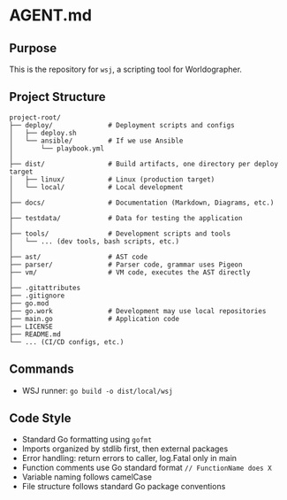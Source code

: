 # AGENT.md

## Purpose
This is the repository for `wsj`, a scripting tool for Worldographer.

## Project Structure
    project-root/
    ├── deploy/              # Deployment scripts and configs
    │   ├── deploy.sh
    │   └── ansible/         # If we use Ansible
    │       └── playbook.yml
    │
    ├── dist/                # Build artifacts, one directory per deploy target
    │   ├── linux/           # Linux (production target)
    │   └── local/           # Local development
    │
    ├── docs/                # Documentation (Markdown, Diagrams, etc.)
    │
    ├── testdata/            # Data for testing the application
    │
    ├── tools/               # Development scripts and tools
    │   └── ... (dev tools, bash scripts, etc.)
    │
    ├── ast/                 # AST code
    ├── parser/              # Parser code, grammar uses Pigeon
    ├── vm/                  # VM code, executes the AST directly
    │
    ├── .gitattributes
    ├── .gitignore
    ├── go.mod
    ├── go.work              # Development may use local repositories
    ├── main.go              # Application code
    ├── LICENSE
    ├── README.md
    └── ... (CI/CD configs, etc.)

## Commands
* WSJ runner: `go build -o dist/local/wsj`

## Code Style
- Standard Go formatting using `gofmt`
- Imports organized by stdlib first, then external packages
- Error handling: return errors to caller, log.Fatal only in main
- Function comments use Go standard format `// FunctionName does X`
- Variable naming follows camelCase
- File structure follows standard Go package conventions
